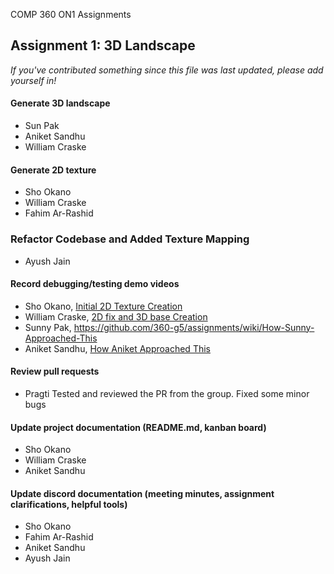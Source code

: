 COMP 360 ON1 Assignments


## Assignment 1: 3D Landscape
*If you've contributed something since this file was last updated, please add yourself in!*

#### Generate 3D landscape
- Sun Pak
- Aniket Sandhu
- William Craske
#### Generate 2D texture
- Sho Okano
- William Craske
- Fahim Ar-Rashid

### Refactor Codebase and Added Texture Mapping
- Ayush Jain

#### Record debugging/testing demo videos
- Sho Okano, [Initial 2D Texture Creation](https://youtu.be/Hb5TNBVI_qE)
- William Craske, [2D fix and 3D base Creation](https://www.youtube.com/watch?v=Jn8QvWzMxn8)
- Sunny Pak, https://github.com/360-g5/assignments/wiki/How-Sunny-Approached-This
- Aniket Sandhu, [How Aniket Approached This](https://github.com/360-g5/assignments/wiki/How-Aniket-Approached-This)

#### Review pull requests
- Pragti
  Tested and reviewed the PR from the group. Fixed some minor bugs
#### Update project documentation (README.md, kanban board)
- Sho Okano
- William Craske
- Aniket Sandhu
#### Update discord documentation (meeting minutes, assignment clarifications, helpful tools) 
- Sho Okano
- Fahim Ar-Rashid
- Aniket Sandhu
- Ayush Jain
